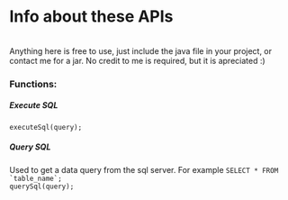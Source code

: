 <h1>Info about these APIs</h1>
<br>
Anything here is free to use, just include the java file in your project, or contact me for a jar. No credit to me is required, but it is apreciated :)
<br>
<h3>Functions:</h3>
<h5>Execute SQL</h5>
<code>executeSql(query);</code>
<h5>Query SQL</h5>
Used to get a data query from the sql server. For example <code>SELECT * FROM `table_name`;</code><br>
<code>querySql(query);</code>
